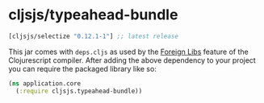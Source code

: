 # cljsjs/typeahead-bundle

[](dependency)
```clojure
[cljsjs/selectize "0.12.1-1"] ;; latest release
```
[](/dependency)

This jar comes with `deps.cljs` as used by the [Foreign Libs][flibs] feature
of the Clojurescript compiler. After adding the above dependency to your project
you can require the packaged library like so:

```clojure
(ns application.core
  (:require cljsjs.typeahead-bundle))
```

[flibs]: https://github.com/clojure/clojurescript/wiki/Packaging-Foreign-Dependencies
